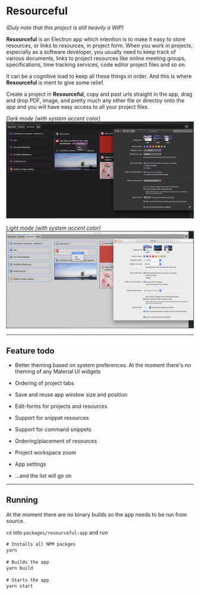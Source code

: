 # Resourceful

_(Duly note that this project is still heavily a WIP)_

**Resourceful** is an Electron app which intention is to make it easy to store
resources, or links to resources, in project form. When you work in projects,
especially as a software developer, you usually need to keep track of various
documents, links to project resources like online meeting groups,
specifications, time tracking services, code editor project files and so on.

It can be a cognitive load to keep all these things in order. And this is where
**Resourceful** is ment to give some relief.

Create a project in **Resourceful**, copy and past urls straight in the app,
drag and drop PDF, image, and pretty much any other file or directoy onto the
app and you will have easy access to all your project files.

_Dark mode (with system accent color)_
![Dark mode](ss-dark.png)

_Light mode (with system accent color)_
![Light mode](ss-light.png)

---

## Feature todo

- Better theming based on system preferences.
  At the moment there's no theming of any Material UI widgets

- Ordering of project tabs

- Save and reuse app window size and position

- Edit-forms for projects and resources

- Support for snippet resources

- Support for command snippets

- Ordering/placement of resources

- Project workspace zoom

- App settings

- ...and the list will go on

---

## Running

At the moment there are no binary builds so the app needs to be run from source.

`cd` into `packages/resourceful-app` and run

```
# Installs all NPM packges
yarn

# Builds the app
yarn build

# Starts the app
yarn start
```

